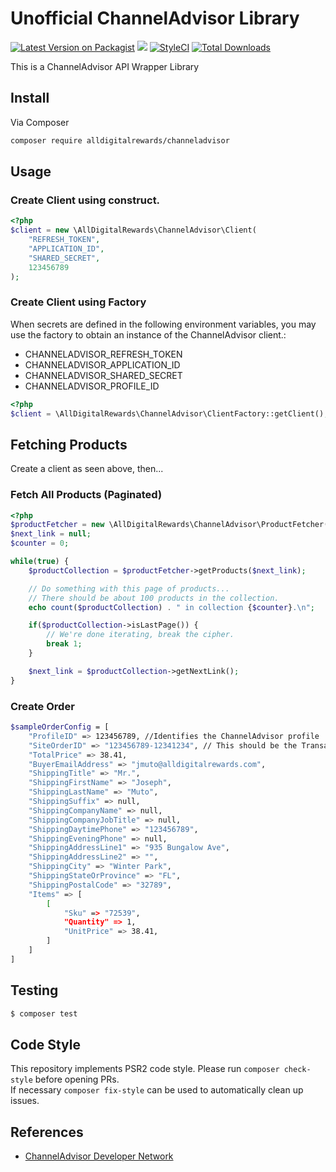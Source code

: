 # Unofficial ChannelAdvisor Library
[![Latest Version on Packagist](https://img.shields.io/packagist/v/alldigitalrewards/channeladvisor.svg?style=flat-square)](https://packagist.org/packages/backerclub/indiegogo)
![](https://github.com/alldigitalrewards/channeladvisor/workflows/Run%20Tests/badge.svg?branch=master)
[![StyleCI](https://styleci.io/repos/273017067/shield)](https://styleci.io/repos/273017067)
[![Total Downloads](https://img.shields.io/packagist/dt/alldigitalrewards/channeladvisor.svg?style=flat-square)](https://packagist.org/packages/alldigitalrewards/channeladvisor)

This is a ChannelAdvisor API Wrapper Library

## Install

Via Composer

```bash
composer require alldigitalrewards/channeladvisor
```

## Usage

### Create Client using construct.

```php
<?php
$client = new \AllDigitalRewards\ChannelAdvisor\Client(
    "REFRESH_TOKEN",
    "APPLICATION_ID",
    "SHARED_SECRET",
    123456789
);
```

### Create Client using Factory

When secrets are defined in the following environment variables, you may use the factory
to obtain an instance of the ChannelAdvisor client.: 
* CHANNELADVISOR_REFRESH_TOKEN
* CHANNELADVISOR_APPLICATION_ID
* CHANNELADVISOR_SHARED_SECRET 
* CHANNELADVISOR_PROFILE_ID

```php
<?php
$client = \AllDigitalRewards\ChannelAdvisor\ClientFactory::getClient();
```

## Fetching Products 

Create a client as seen above, then...
 
### Fetch All Products (Paginated)
```php
<?php
$productFetcher = new \AllDigitalRewards\ChannelAdvisor\ProductFetcher($client);
$next_link = null;
$counter = 0;

while(true) {
    $productCollection = $productFetcher->getProducts($next_link);

    // Do something with this page of products...
    // There should be about 100 products in the collection.
    echo count($productCollection) . " in collection {$counter}.\n";

    if($productCollection->isLastPage()) {
        // We're done iterating, break the cipher.
        break 1;
    }

    $next_link = $productCollection->getNextLink();
}

```

### Create Order
```bash
$sampleOrderConfig = [
    "ProfileID" => 123456789, //Identifies the ChannelAdvisor profile
    "SiteOrderID" => "123456789-12341234", // This should be the Transaction GUID
    "TotalPrice" => 38.41,
    "BuyerEmailAddress" => "jmuto@alldigitalrewards.com",
    "ShippingTitle" => "Mr.",
    "ShippingFirstName" => "Joseph",
    "ShippingLastName" => "Muto",
    "ShippingSuffix" => null,
    "ShippingCompanyName" => null,
    "ShippingCompanyJobTitle" => null,
    "ShippingDaytimePhone" => "123456789",
    "ShippingEveningPhone" => null,
    "ShippingAddressLine1" => "935 Bungalow Ave",
    "ShippingAddressLine2" => "",
    "ShippingCity" => "Winter Park",
    "ShippingStateOrProvince" => "FL",
    "ShippingPostalCode" => "32789",
    "Items" => [
        [
            "Sku" => "72539",
            "Quantity" => 1,
            "UnitPrice" => 38.41,
        ]
    ]
]
```
## Testing

``` bash
$ composer test
```

## Code Style

This repository implements PSR2 code style.  Please run `composer check-style` before opening PRs.  
If necessary `composer fix-style` can be used to automatically clean up issues. 

## References

 * [ChannelAdvisor Developer Network](https://developer.channeladvisor.com)
 

